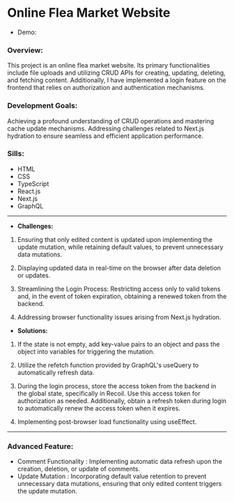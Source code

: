 # Online Flea Market Website
+ Demo: 




### **Overview:** 
This project is an online flea market website. Its primary functionalities include file uploads and utilizing CRUD APIs for creating, updating, deleting, and fetching content. Additionally, I have implemented a login feature on the frontend that relies on authorization and authentication mechanisms.

### **Development Goals:** 
Achieving a profound understanding of CRUD operations and mastering cache update mechanisms. Addressing challenges related to Next.js hydration to ensure seamless and efficient application performance.

### **Sills:** 
+ HTML
+ CSS
+ TypeScript
+ React.js
+ Next.js
+ GraphQL

-------
+ **Challenges:**

1. Ensuring that only edited content is updated upon implementing the update mutation, while retaining default values, to prevent unnecessary data mutations.

2. Displaying updated data in real-time on the browser after data deletion or updates.

3. Streamlining the Login Process: Restricting access only to valid tokens and, in the event of token expiration, obtaining a renewed token from the backend.

4. Addressing browser functionality issues arising from Next.js hydration.


+ **Solutions:**

1. If the state is not empty, add key-value pairs to an object and pass the object into variables for triggering the mutation.

2. Utilize the refetch function provided by GraphQL's useQuery to automatically refresh data.

3. During the login process, store the access token from the backend in the global state, specifically in Recoil. Use this access token for authorization as needed. Additionally, obtain a refresh token during login to automatically renew the access token when it expires.

4. Implementing post-browser load functionality using useEffect.

-------

### **Advanced Feature:** 
+ Comment Functionality :  Implementing automatic data refresh upon the creation, deletion, or update of comments.
+ Update Mutation :  Incorporating default value retention to prevent unnecessary data mutations, ensuring that only edited content triggers the update mutation.
